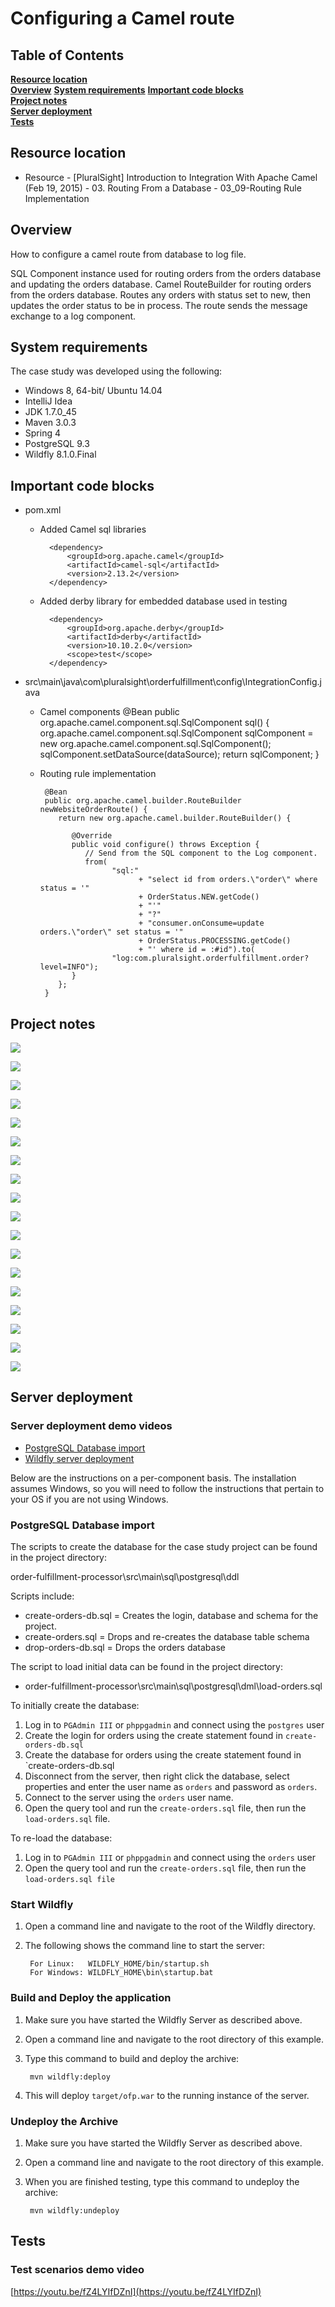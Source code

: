 # Configuring a Camel route

## Table of Contents
**[Resource location](#resource-location)**  
**[Overview](#overview)**
**[System requirements](#system-requirements)**
**[Important code blocks](#important-code-blocks)**  
**[Project notes](#project-notes)**  
**[Server deployment](#server-deployment)**  
**[Tests](#tests)**  

## Resource location
- Resource - [PluralSight] Introduction to Integration With Apache Camel (Feb 19, 2015) - 03. Routing From a Database - 03_09-Routing Rule Implementation

## Overview
How to configure a camel route from database to log file.

SQL Component instance used for routing orders from the orders database and updating the orders database. Camel RouteBuilder for routing orders from the orders database. Routes any orders with status set to new, then updates the order status to be in process. The route sends the message exchange to a log component.

## System requirements

The case study was developed using the following:

- Windows 8, 64-bit/ Ubuntu 14.04
- IntelliJ Idea
- JDK 1.7.0_45
- Maven 3.0.3
- Spring 4
- PostgreSQL 9.3
- Wildfly 8.1.0.Final

## Important code blocks

- pom.xml
	- Added Camel sql libraries

			<dependency>
				<groupId>org.apache.camel</groupId>
				<artifactId>camel-sql</artifactId>
				<version>2.13.2</version>	
			</dependency>
	
	- Added derby library for embedded database used in testing			

			<dependency>
				<groupId>org.apache.derby</groupId>
				<artifactId>derby</artifactId>
				<version>10.10.2.0</version>
				<scope>test</scope>
			</dependency>

- src\main\java\com\pluralsight\orderfulfillment\config\IntegrationConfig.java
	- Camel components
			@Bean
		   public org.apache.camel.component.sql.SqlComponent sql() {
		      org.apache.camel.component.sql.SqlComponent sqlComponent = new org.apache.camel.component.sql.SqlComponent();
		      sqlComponent.setDataSource(dataSource);
		      return sqlComponent;
		   }

	- Routing rule implementation

		   @Bean
		   public org.apache.camel.builder.RouteBuilder newWebsiteOrderRoute() {
		      return new org.apache.camel.builder.RouteBuilder() {
		
		         @Override
		         public void configure() throws Exception {
		            // Send from the SQL component to the Log component.
		            from(
		                  "sql:"
		                        + "select id from orders.\"order\" where status = '"
		                        + OrderStatus.NEW.getCode()
		                        + "'"
		                        + "?"
		                        + "consumer.onConsume=update orders.\"order\" set status = '"
		                        + OrderStatus.PROCESSING.getCode()
		                        + "' where id = :#id").to(
		                  "log:com.pluralsight.orderfulfillment.order?level=INFO");
		         }
		      };
		   }
			
	
## Project notes

![](https://raw.githubusercontent.com/kdnc/apache-camel-reference-application/master/routing/routing-from-database-vt-p-itiwac-ch0309/etc/2-apache-camel-intro-integration-m2-slides-page-002.jpg)

![](https://raw.githubusercontent.com/kdnc/apache-camel-reference-application/master/routing/routing-from-database-vt-p-itiwac-ch0309/etc/2-apache-camel-intro-integration-m2-slides-page-003.jpg)

![](https://raw.githubusercontent.com/kdnc/apache-camel-reference-application/master/routing/routing-from-database-vt-p-itiwac-ch0309/etc/2-apache-camel-intro-integration-m2-slides-page-004.jpg)

![](https://raw.githubusercontent.com/kdnc/apache-camel-reference-application/master/routing/routing-from-database-vt-p-itiwac-ch0309/etc/2-apache-camel-intro-integration-m2-slides-page-005.jpg)

![](https://raw.githubusercontent.com/kdnc/apache-camel-reference-application/master/routing/routing-from-database-vt-p-itiwac-ch0309/etc/2-apache-camel-intro-integration-m2-slides-page-006.jpg)

![](https://raw.githubusercontent.com/kdnc/apache-camel-reference-application/master/routing/routing-from-database-vt-p-itiwac-ch0309/etc/3-apache-camel-intro-integration-m3-slides-page-002.jpg)

![](https://raw.githubusercontent.com/kdnc/apache-camel-reference-application/master/routing/routing-from-database-vt-p-itiwac-ch0309/etc/3-apache-camel-intro-integration-m3-slides-page-003.jpg)

![](https://raw.githubusercontent.com/kdnc/apache-camel-reference-application/master/routing/routing-from-database-vt-p-itiwac-ch0309/etc/3-apache-camel-intro-integration-m3-slides-page-004.jpg)

![](https://raw.githubusercontent.com/kdnc/apache-camel-reference-application/master/routing/routing-from-database-vt-p-itiwac-ch0309/etc/3-apache-camel-intro-integration-m3-slides-page-005.jpg)

![](https://raw.githubusercontent.com/kdnc/apache-camel-reference-application/master/routing/routing-from-database-vt-p-itiwac-ch0309/etc/3-apache-camel-intro-integration-m3-slides-page-006.jpg)

![](https://raw.githubusercontent.com/kdnc/apache-camel-reference-application/master/routing/routing-from-database-vt-p-itiwac-ch0309/etc/3-apache-camel-intro-integration-m3-slides-page-007.jpg)

![](https://raw.githubusercontent.com/kdnc/apache-camel-reference-application/master/routing/routing-from-database-vt-p-itiwac-ch0309/etc/3-apache-camel-intro-integration-m3-slides-page-008.jpg)

![](https://raw.githubusercontent.com/kdnc/apache-camel-reference-application/master/routing/routing-from-database-vt-p-itiwac-ch0309/etc/3-apache-camel-intro-integration-m3-slides-page-009.jpg)

![](https://raw.githubusercontent.com/kdnc/apache-camel-reference-application/master/routing/routing-from-database-vt-p-itiwac-ch0309/etc/3-apache-camel-intro-integration-m3-slides-page-010.jpg)

![](https://raw.githubusercontent.com/kdnc/apache-camel-reference-application/master/routing/routing-from-database-vt-p-itiwac-ch0309/etc/3-apache-camel-intro-integration-m3-slides-page-011.jpg)

![](https://raw.githubusercontent.com/kdnc/apache-camel-reference-application/master/routing/routing-from-database-vt-p-itiwac-ch0309/etc/3-apache-camel-intro-integration-m3-slides-page-012.jpg)

![](https://raw.githubusercontent.com/kdnc/apache-camel-reference-application/master/routing/routing-from-database-vt-p-itiwac-ch0309/etc/3-apache-camel-intro-integration-m3-slides-page-013.jpg)

![](https://raw.githubusercontent.com/kdnc/apache-camel-reference-application/master/routing/routing-from-database-vt-p-itiwac-ch0309/etc/3-apache-camel-intro-integration-m3-slides-page-014.jpg)

## Server deployment

### Server deployment demo videos

- [PostgreSQL Database import](https://youtu.be/S6_cIeDQ0_w)
- [Wildfly server deployment](https://www.youtube.com/watch?v=K-SMhqBenIc)

Below are the instructions on a per-component basis. The installation assumes Windows, so you will need to follow the instructions that pertain to your OS if you are not using Windows.

### PostgreSQL Database import

The scripts to create the database for the case study project can be found in the project directory:

   order-fulfillment-processor\src\main\sql\postgresql\ddl

Scripts include:

- create-orders-db.sql = Creates the login, database and schema for the project.
- create-orders.sql = Drops and re-creates the database table schema
- drop-orders-db.sql = Drops the orders database

The script to load initial data can be found in the project directory:

- order-fulfillment-processor\src\main\sql\postgresql\dml\load-orders.sql
	
To initially create the database:

1. Log in to `PGAdmin III` or `phppgadmin` and connect using the `postgres` user
2. Create the login for orders using the create statement found in `create-orders-db.sql`
3. Create the database for orders using the create statement found in `create-orders-db.sql
4. Disconnect from the server, then right click the database, select properties and enter the user name as `orders` and password as `orders`.
5. Connect to the server using the `orders` user name. 
6. Open the query tool and run the `create-orders.sql` file, then run the `load-orders.sql` file.

To re-load the database:

1. Log in to `PGAdmin III` or `phppgadmin` and connect using the `orders` user
2. Open the query tool and run the `create-orders.sql` file, then run the `load-orders.sql file`

### Start Wildfly
1. Open a command line and navigate to the root of the Wildfly directory.
2. The following shows the command line to start the server:

        For Linux:   WILDFLY_HOME/bin/startup.sh
        For Windows: WILDFLY_HOME\bin\startup.bat

### Build and Deploy the application
1. Make sure you have started the Wildfly Server as described above.
2. Open a command line and navigate to the root directory of this example.
3. Type this command to build and deploy the archive:

        mvn wildfly:deploy  

4. This will deploy `target/ofp.war` to the running instance of the server.

### Undeploy the Archive
1. Make sure you have started the Wildfly Server as described above.
2. Open a command line and navigate to the root directory of this example.
3. When you are finished testing, type this command to undeploy the archive:

        mvn wildfly:undeploy

## Tests

### Test scenarios demo video

[https://youtu.be/fZ4LYIfDZnI](https://youtu.be/fZ4LYIfDZnI)